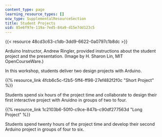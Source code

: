 ```yaml
---
content_type: page
learning_resource_types: []
ocw_type: SupplementalResourceSection
title: Student Projects
uid: 85e6f97e-119a-7ed5-84a9-d15e7dd123c5
---
```


{{< resource 48cd3c63-c1db-3dd9-6622-0a0797c1b8dc >}}  

Arduino Instructor, Andrew Ringler, provided instructions about the student project and the presentation. (Image by H. Sharon Lin, MIT OpenCourseWare.)

In this workshop, students deliver two design projects with Arduino.

{{% resource_link 4fcb6c5c-f2b5-5ff4-ff98-27ef482f2f0c "Short Project" %}}

Students spend six hours of the project time and collaborate to design their first interactive project with Aruidno in groups of two to four.

{{% resource_link 1c2103b6-50f0-c9ce-847b-c90df277563d "Long Project" %}}

Students spend twenty hours of the project time and develop their second Arduino project in groups of four to six.